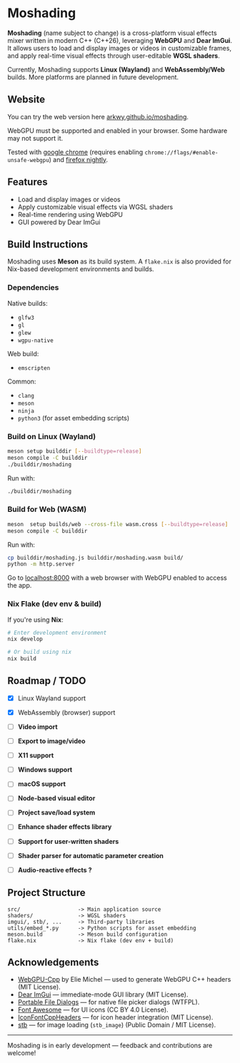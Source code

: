 # Moshading

**Moshading** (name subject to change) is a cross-platform visual effects mixer written in modern C++ (C++26), leveraging **WebGPU** and **Dear ImGui**. It allows users to load and display images or videos in customizable frames, and apply real-time visual effects through user-editable **WGSL shaders**.

Currently, Moshading supports **Linux (Wayland)** and **WebAssembly/Web** builds. More platforms are planned in future development.



## Website

You can try the web version here [arkwy.github.io/moshading](https://arkwy.github.io/moshading).

WebGPU must be supported and enabled in your browser. Some hardware may not support it.

Tested with [google chrome](https://www.google.fr/chrome/) (requires enabling `chrome://flags/#enable-unsafe-webgpu`) and [firefox nightly](https://www.firefox.com/channel/desktop/).



## Features

- Load and display images or videos
- Apply customizable visual effects via WGSL shaders
- Real-time rendering using WebGPU
- GUI powered by Dear ImGui



## Build Instructions

Moshading uses **Meson** as its build system. A `flake.nix` is also provided for Nix-based development environments and builds.

### Dependencies

Native builds:
- `glfw3`
- `gl`
- `glew`
- `wgpu-native`

Web build:
- `emscripten`

Common:
- `clang`
- `meson`
- `ninja`
- `python3` (for asset embedding scripts)



### Build on Linux (Wayland)

```sh
meson setup builddir [--buildtype=release]
meson compile -C builddir
./builddir/moshading
````

Run with:
```sh
./builddir/moshading
```

### Build for Web (WASM)

```sh
meson  setup builds/web --cross-file wasm.cross [--buildtype=release]
meson compile -C builddir
```

Run with:
```sh
cp builddir/moshading.js builddir/moshading.wasm build/
python -m http.server
```

Go to [localhost:8000](http://127.0.0.1:8000) with a web browser with WebGPU enabled to access the app.



### Nix Flake (dev env & build)

If you're using **Nix**:

```sh
# Enter development environment
nix develop

# Or build using nix
nix build
```



##  Roadmap / TODO

* [x] Linux Wayland support
* [x] WebAssembly (browser) support
* [ ] **Video import**
* [ ] **Export to image/video**
* [ ] **X11 support**
* [ ] **Windows support**
* [ ] **macOS support**
* [ ] **Node-based visual editor**
* [ ] **Project save/load system**
* [ ] **Enhance shader effects library**
* [ ] **Support for user-written shaders**
* [ ] **Shader parser for automatic parameter creation**
* [ ] **Audio-reactive effects ?**



## Project Structure

```
src/                  -> Main application source
shaders/              -> WGSL shaders
imgui/, stb/, ...     -> Third-party libraries
utils/embed_*.py      -> Python scripts for asset embedding
meson.build           -> Meson build configuration
flake.nix             -> Nix flake (dev env + build)
```

## Acknowledgements

- [WebGPU-Cpp](https://github.com/eliemichel/WebGPU-Cpp) by Elie Michel — used to generate WebGPU C++ headers (MIT License).
- [Dear ImGui](https://github.com/ocornut/imgui) — immediate-mode GUI library (MIT License).
- [Portable File Dialogs](https://github.com/samhocevar/portable-file-dialogs) — for native file picker dialogs (WTFPL).
- [Font Awesome](https://github.com/FortAwesome/Font-Awesome) — for UI icons (CC BY 4.0 License).
- [IconFontCppHeaders](https://github.com/juliettef/IconFontCppHeaders) — for icon header integration (MIT License).
- [stb](https://github.com/nothings/stb) — for image loading (`stb_image`) (Public Domain / MIT License).

---

Moshading is in early development — feedback and contributions are welcome!
